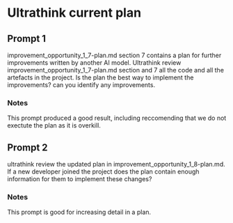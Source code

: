 # Ultrathink current plan
## Prompt 1
improvement_opportunity_1_7-plan.md section 7 contains a plan for further improvements written by another AI model. Ultrathink review improvement_opportunity_1_7-plan.md section and 7 all the code and all the artefacts in the project. Is the plan the best way to       implement the improvements? can you identify any improvements.
### Notes
This prompt produced a good result, including reccomending that we do not exectute the plan as it is overkill.

## Prompt 2
ultrathink review the updated plan in improvement_opportunity_1_8-plan.md. If a new developer joined the project does the plan contain enough information for them to implement these changes?
### Notes
This prompt is good for increasing detail in a plan.